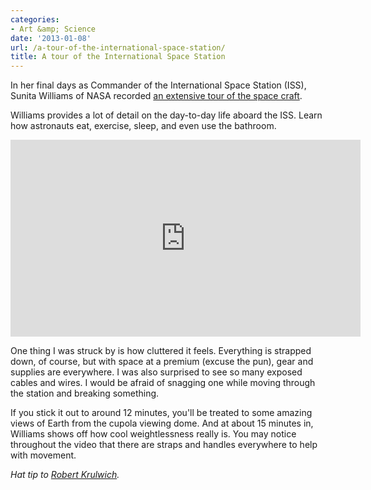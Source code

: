 ```yaml
---
categories:
- Art &amp; Science
date: '2013-01-08'
url: /a-tour-of-the-international-space-station/
title: A tour of the International Space Station
---
```


In her final days as Commander of the International Space Station (ISS), Sunita Williams of NASA recorded <a href="https://www.youtube.com/watch?v=doN4t5NKW-k">an extensive tour of the space craft</a>.

Williams provides a lot of detail on the day-to-day life aboard the ISS. Learn how astronauts eat, exercise, sleep, and even use the bathroom.

<iframe width="560" height="315" src="https://www.youtube.com/embed/doN4t5NKW-k?rel=0" frameborder="0" allowfullscreen></iframe>

One thing I was struck by is how cluttered it feels. Everything is strapped down, of course, but with space at a premium (excuse the pun), gear and supplies are everywhere. I was also surprised to see so many exposed cables and wires. I would be afraid of snagging one while moving through the station and breaking something.

If you stick it out to around 12 minutes, you'll be treated to some amazing views of Earth from the cupola viewing dome. And at about 15 minutes in, Williams shows off how cool weightlessness really is. You may notice throughout the video that there are straps and handles everywhere to help with movement.

<em>Hat tip to <a href="http://www.npr.org/blogs/krulwich/2013/01/03/168537433/big-hair-no-sitting-velcroed-to-your-pillow-what-it-s-like-to-live-weightlessly?ft=1&amp;f=5500502">Robert Krulwich</a>.</em>
